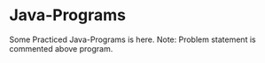# Java-Programs
Some Practiced Java-Programs is here.
Note: Problem statement is commented above program.
